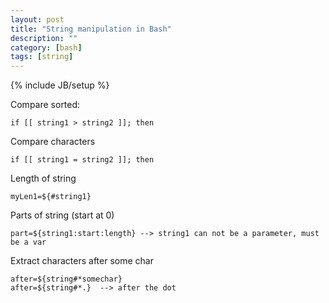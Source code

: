 ```yaml
---
layout: post
title: "String manipulation in Bash"
description: ""
category: [bash]
tags: [string]
---
```

{% include JB/setup %}


Compare sorted:

    if [[ string1 > string2 ]]; then

Compare characters

    if [[ string1 = string2 ]]; then

Length of string

    myLen1=${#string1}

Parts of string (start at 0)

    part=${string1:start:length} --> string1 can not be a parameter, must be a var

Extract characters after some char

    after=${string#*somechar}
    after=${string#*.}  --> after the dot

